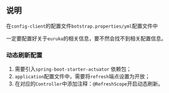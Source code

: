 ## 说明

在`config-client`的配置文件`botstrap.properties/yml`配置文件中

一定要配置好关于`euruka`的相关信息，要不然会找不到相关配置信息。

### 动态刷新配置

1. 需要引入`spring-boot-starter-actuator` 依赖包；
2. `application`配置文件中，需要将`refresh`端点设置为开放；
3. 在对应的`Controller`中添加注释：`@RefreshScope`开启动态刷新。
